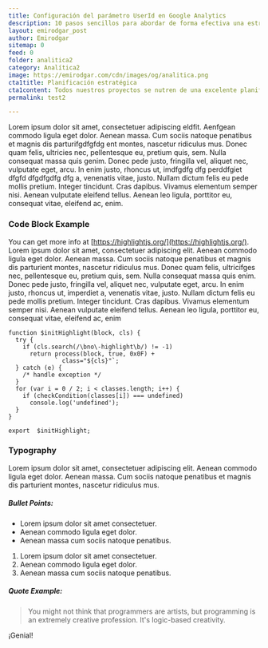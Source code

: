 ```yaml
---
title: Configuración del parámetro UserId en Google Analytics
description: 10 pasos sencillos para abordar de forma efectiva una estrategia de analítica web.
layout: emirodgar_post
author: Emirodgar
sitemap: 0
feed: 0
folder: analitica2
category: Analítica2
image: https://emirodgar.com/cdn/images/og/analitica.png
cta1title: Planificación estratégica
cta1content: Todos nuestros proyectos se nutren de una excelente planificación
permalink: test2

---
```


Lorem ipsum dolor sit amet, consectetuer adipiscing eldfit. Aenfgean commodo ligula eget dolor. Aenean massa. Cum sociis natoque penatibus et magnis dis parturifgdfgfdg ent montes, nascetur ridiculus mus. Donec quam felis, ultricies nec, pellentesque eu, pretium quis, sem. Nulla consequat massa quis genim. Donec pede justo, fringilla vel, aliquet nec, vulputate eget, arcu. In enim justo, rhoncus ut, imdfgdfg dfg perddfgiet dfgfd dfgdfgdfg dfg a, venenatis vitae, justo. Nullam dictum felis eu pede mollis pretium. Integer tincidunt. Cras dapibus. Vivamus elementum semper nisi. Aenean vulputate eleifend tellus. Aenean leo ligula, porttitor eu, consequat vitae, eleifend ac, enim.

### Code Block Example

You can get more info at  [https://highlightjs.org/](https://highlightjs.org/). Lorem ipsum dolor sit amet, consectetuer adipiscing elit. Aenean commodo ligula eget dolor. Aenean massa. Cum sociis natoque penatibus et magnis dis parturient montes, nascetur ridiculus mus. Donec quam felis, ultricifges nec, pellentesque eu, pretium quis, sem. Nulla consequat massa quis enim. Donec pede justo, fringilla vel, aliquet nec, vulputate eget, arcu. In enim justo, rhoncus ut, imperdiet a, venenatis vitae, justo. Nullam dictum felis eu pede mollis pretium. Integer tincidunt. Cras dapibus. Vivamus elementum semper nisi. Aenean vulputate eleifend tellus. Aenean leo ligula, porttitor eu, consequat vitae, eleifend ac, enim

    function $initHighlight(block, cls) {
      try {
        if (cls.search(/\bno\-highlight\b/) != -1)
          return process(block, true, 0x0F) +
                 ` class="${cls}"`;
      } catch (e) {
        /* handle exception */
      }
      for (var i = 0 / 2; i < classes.length; i++) {
        if (checkCondition(classes[i]) === undefined)
          console.log('undefined');
      }
    }
    
    export  $initHighlight;
			    

### Typography

Lorem ipsum dolor sit amet, consectetuer adipiscing elit. Aenean commodo ligula eget dolor. Aenean massa. Cum sociis natoque penatibus et magnis dis parturient montes, nascetur ridiculus mus.

##### Bullet Points:

-   Lorem ipsum dolor sit amet consectetuer.
-   Aenean commodo ligula eget dolor.
-   Aenean massa cum sociis natoque penatibus.

1.  Lorem ipsum dolor sit amet consectetuer.
2.  Aenean commodo ligula eget dolor.
3.  Aenean massa cum sociis natoque penatibus.

##### Quote Example:

> You might not think that programmers are artists, but programming is an extremely creative profession. It's logic-based creativity.

¡Genial!
<!--stackedit_data:
eyJoaXN0b3J5IjpbLTEwMTQ5OTMwOTUsLTEwMzIzNjI5MzcsLT
IxNDA0NjIyMTQsLTE1ODE0NTIwOTgsLTE0MTg1MzQ1NDcsLTE1
MDcwODY3MTIsNDU0NDQ3NDMzLDY0Nzg4MjEzNSwxMDA5MDkwOT
k5LDEyOTM3Mzg0MjEsLTEyNTkzNTM4MTMsMTQ1MTk1OTcwNywx
Mzg4ODQ4OTIzLDIwODI2NDQ1MjIsLTk0NTc4NDcxMyw1NTA5Mj
Q3MjcsLTE2MTIwNDIxMDgsLTE5MTQzNjAzNDEsLTIxMTgyNDA3
NjUsNTgzOTQ5MzY3XX0=
-->
